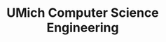 ---
title: UMich Computer Science Engineering
image_path: ../images/sponsors/faculty-cse-hi.png
level: Silver
---